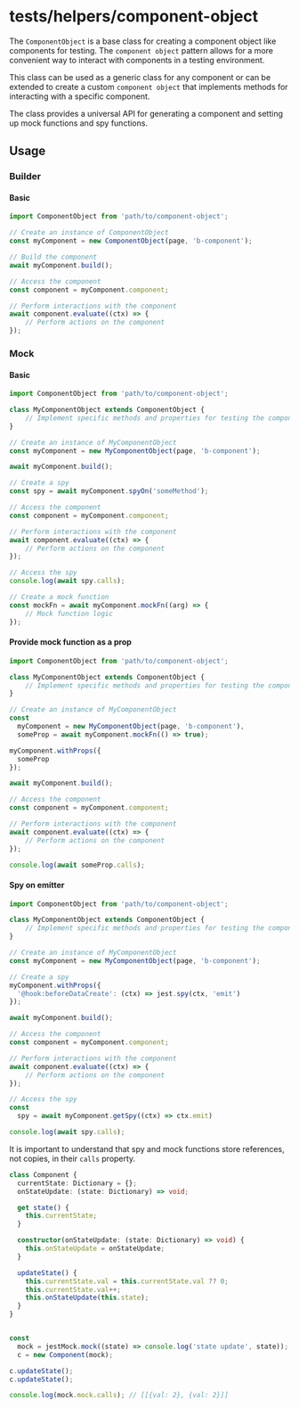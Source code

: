 # tests/helpers/component-object

The `ComponentObject` is a base class for creating a component object like components for testing. The `component object` pattern allows for a more convenient way to interact with components in a testing environment.

This class can be used as a generic class for any component or can be extended to create a custom `component object` that implements methods for interacting with a specific component.

The class provides a universal API for generating a component and setting up mock functions and spy functions.

## Usage

### Builder

#### Basic

```typescript
import ComponentObject from 'path/to/component-object';

// Create an instance of ComponentObject
const myComponent = new ComponentObject(page, 'b-component');

// Build the component
await myComponent.build();

// Access the component
const component = myComponent.component;

// Perform interactions with the component
await component.evaluate((ctx) => {
    // Perform actions on the component
});
```

### Mock

#### Basic

```typescript
import ComponentObject from 'path/to/component-object';

class MyComponentObject extends ComponentObject {
    // Implement specific methods and properties for testing the component in a mock environment
}

// Create an instance of MyComponentObject
const myComponent = new MyComponentObject(page, 'b-component');

await myComponent.build();

// Create a spy
const spy = await myComponent.spyOn('someMethod');

// Access the component
const component = myComponent.component;

// Perform interactions with the component
await component.evaluate((ctx) => {
    // Perform actions on the component
});

// Access the spy
console.log(await spy.calls);

// Create a mock function
const mockFn = await myComponent.mockFn((arg) => {
    // Mock function logic
});
```

#### Provide mock function as a prop

```typescript
import ComponentObject from 'path/to/component-object';

class MyComponentObject extends ComponentObject {
    // Implement specific methods and properties for testing the component in a mock environment
}

// Create an instance of MyComponentObject
const
  myComponent = new MyComponentObject(page, 'b-component'),
  someProp = await myComponent.mockFn(() => true);

myComponent.withProps({
  someProp
});

await myComponent.build();

// Access the component
const component = myComponent.component;

// Perform interactions with the component
await component.evaluate((ctx) => {
    // Perform actions on the component
});

console.log(await someProp.calls);
```

#### Spy on emitter

```typescript
import ComponentObject from 'path/to/component-object';

class MyComponentObject extends ComponentObject {
    // Implement specific methods and properties for testing the component in a mock environment
}

// Create an instance of MyComponentObject
const myComponent = new MyComponentObject(page, 'b-component');

// Create a spy
myComponent.withProps({
  '@hook:beforeDataCreate': (ctx) => jest.spy(ctx, 'emit')
});

await myComponent.build();

// Access the component
const component = myComponent.component;

// Perform interactions with the component
await component.evaluate((ctx) => {
    // Perform actions on the component
});

// Access the spy
const
  spy = await myComponent.getSpy((ctx) => ctx.emit)

console.log(await spy.calls);
```

It is important to understand that spy and mock functions store references, not copies, in their `calls` property.

```typescript
class Component {
  currentState: Dictionary = {};
  onStateUpdate: (state: Dictionary) => void;

  get state() {
    this.currentState;
  }

  constructor(onStateUpdate: (state: Dictionary) => void) {
    this.onStateUpdate = onStateUpdate;
  }

  updateState() {
    this.currentState.val = this.currentState.val ?? 0;
    this.currentState.val++;
    this.onStateUpdate(this.state);
  }
}


const
  mock = jestMock.mock((state) => console.log('state update', state));
  c = new Component(mock);

c.updateState();
c.updateState();

console.log(mock.mock.calls); // [[{val: 2}, {val: 2}]]
```